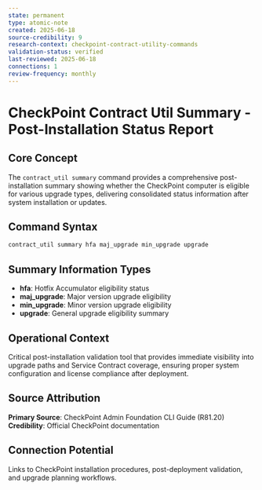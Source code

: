 ```yaml
---
state: permanent
type: atomic-note
created: 2025-06-18
source-credibility: 9
research-context: checkpoint-contract-utility-commands
validation-status: verified
last-reviewed: 2025-06-18
connections: 1
review-frequency: monthly
---
```


# CheckPoint Contract Util Summary - Post-Installation Status Report

## Core Concept
The `contract_util summary` command provides a comprehensive post-installation summary showing whether the CheckPoint computer is eligible for various upgrade types, delivering consolidated status information after system installation or updates.

## Command Syntax
```bash
contract_util summary hfa maj_upgrade min_upgrade upgrade
```

## Summary Information Types
- **hfa**: Hotfix Accumulator eligibility status
- **maj_upgrade**: Major version upgrade eligibility
- **min_upgrade**: Minor version upgrade eligibility
- **upgrade**: General upgrade eligibility summary

## Operational Context
Critical post-installation validation tool that provides immediate visibility into upgrade paths and Service Contract coverage, ensuring proper system configuration and license compliance after deployment.

## Source Attribution
**Primary Source**: CheckPoint Admin Foundation CLI Guide (R81.20)
**Credibility**: Official CheckPoint documentation

## Connection Potential
Links to CheckPoint installation procedures, post-deployment validation, and upgrade planning workflows.